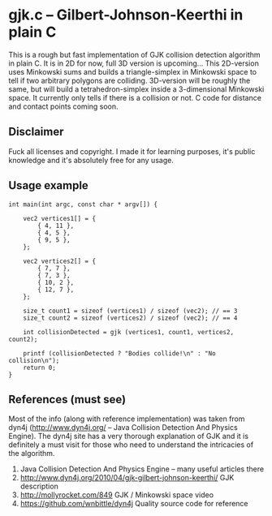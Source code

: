 # gjk.c – Gilbert-Johnson-Keerthi in plain C
This is a rough but fast implementation of GJK collision detection algorithm in plain C. It is in 2D for now, full 3D version is upcoming... This 2D-version uses Minkowski sums and builds a triangle-simplex in Minkowski space to tell if two arbitrary polygons are colliding. 3D-version will be roughly the same, but will build a tetrahedron-simplex inside a 3-dimensional Minkowski space. It currently only tells if there is a collision or not. C code for distance and contact points coming soon.

## Disclaimer
Fuck all licenses and copyright. I made it for learning purposes, it's public knowledge and it's absolutely free for any usage.

## Usage example
```
int main(int argc, const char * argv[]) {
    
    vec2 vertices1[] = {
        { 4, 11 },
        { 4, 5 },
        { 9, 5 },
    };
    
    vec2 vertices2[] = {
        { 7, 7 },
        { 7, 3 },
        { 10, 2 },
        { 12, 7 },
    };

    size_t count1 = sizeof (vertices1) / sizeof (vec2); // == 3
    size_t count2 = sizeof (vertices2) / sizeof (vec2); // == 4
    
    int collisionDetected = gjk (vertices1, count1, vertices2, count2);
    
    printf (collisionDetected ? "Bodies collide!\n" : "No collision\n");
    return 0;
}
```
## References (must see)
Most of the info (along with reference implementation) was taken from dyn4j (http://www.dyn4j.org/ – Java Collision Detection And Physics Engine). The dyn4j site has a very thorough explanation of GJK and it is definitely a must visit for those who need to understand the intricacies of the algorithm.

1.  Java Collision Detection And Physics Engine – many useful articles there
2. http://www.dyn4j.org/2010/04/gjk-gilbert-johnson-keerthi/ GJK description
3. http://mollyrocket.com/849 GJK / Minkowski space video
4. https://github.com/wnbittle/dyn4j Quality source code for reference
